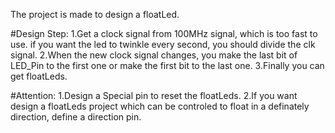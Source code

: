 The project is made to design a floatLed.

#Design Step:
1.Get a clock signal from 100MHz signal, which is too fast to use.
  if you want the led to twinkle every second, you should divide the clk signal.
2.When the new clock signal changes, you make the last bit of LED_Pin to the first one or make the first bit to the last one.
3.Finally you can get floatLeds.

#Attention:
1.Design a Special pin to reset the floatLeds.
2.If you want design a floatLeds project which can be controled to float in a definately direction, define a direction pin.
